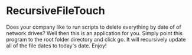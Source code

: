 RecursiveFileTouch
==================

Does your company like to run scripts to delete everything by date of of network drives? Well then this is an application for you. Simply point this program to the root folder directory and click go. It will recursively update all of the file dates to today's date. Enjoy!